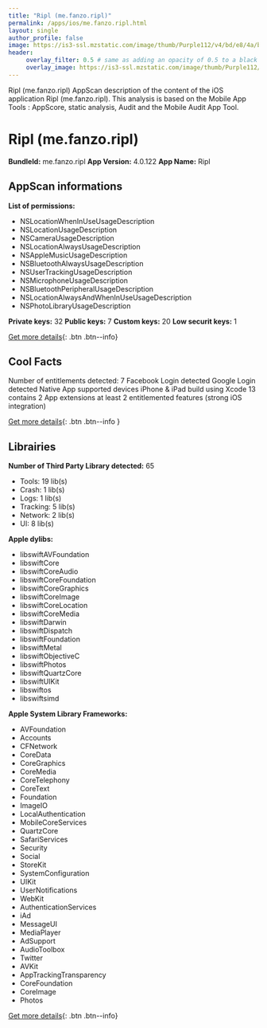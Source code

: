 ```yaml
---
title: "Ripl (me.fanzo.ripl)"
permalink: /apps/ios/me.fanzo.ripl.html
layout: single
author_profile: false
image: https://is3-ssl.mzstatic.com/image/thumb/Purple112/v4/bd/e8/4a/bde84ad8-38b3-947f-b79b-b7b0388f9f7a/AppIcon-0-0-1x_U007emarketing-0-0-0-7-0-0-sRGB-0-0-0-GLES2_U002c0-512MB-85-220-0-0.png/512x512bb.jpg
header: 
     overlay_filter: 0.5 # same as adding an opacity of 0.5 to a black background
     overlay_image: https://is3-ssl.mzstatic.com/image/thumb/Purple112/v4/bd/e8/4a/bde84ad8-38b3-947f-b79b-b7b0388f9f7a/AppIcon-0-0-1x_U007emarketing-0-0-0-7-0-0-sRGB-0-0-0-GLES2_U002c0-512MB-85-220-0-0.png/512x512bb.jpg
---
```

Ripl (me.fanzo.ripl) AppScan description of the content of the iOS application Ripl (me.fanzo.ripl). This analysis is based on the Mobile App Tools : AppScore, static analysis, Audit and the Mobile Audit App Tool.

# Ripl (me.fanzo.ripl)

**BundleId:** me.fanzo.ripl
**App Version:** 4.0.122
**App Name:** Ripl


## AppScan informations 

**List of permissions:** 
- NSLocationWhenInUseUsageDescription
- NSLocationUsageDescription
- NSCameraUsageDescription
- NSLocationAlwaysUsageDescription
- NSAppleMusicUsageDescription
- NSBluetoothAlwaysUsageDescription
- NSUserTrackingUsageDescription
- NSMicrophoneUsageDescription
- NSBluetoothPeripheralUsageDescription
- NSLocationAlwaysAndWhenInUseUsageDescription
- NSPhotoLibraryUsageDescription
  
  
**Private keys:** 32
**Public keys:** 7
**Custom keys:** 20
**Low securit keys:** 1
  
[Get more details](/pricing.html){: .btn .btn--info}

## Cool Facts

Number of entitlements detected: 7
Facebook Login detected
Google Login detected
Native App
supported devices iPhone & iPad
build using Xcode 13
contains 2 App extensions
at least 2 entitlemented features (strong iOS integration)
  
[Get more details](/pricing.html){: .btn .btn--info }

## Librairies 
**Number of Third Party Library detected:** 65
- Tools: 19 lib(s)
- Crash: 1 lib(s)
- Logs: 1 lib(s)
- Tracking: 5 lib(s)
- Network: 2 lib(s)
- UI: 8 lib(s)


**Apple dylibs:**
- libswiftAVFoundation
- libswiftCore
- libswiftCoreAudio
- libswiftCoreFoundation
- libswiftCoreGraphics
- libswiftCoreImage
- libswiftCoreLocation
- libswiftCoreMedia
- libswiftDarwin
- libswiftDispatch
- libswiftFoundation
- libswiftMetal
- libswiftObjectiveC
- libswiftPhotos
- libswiftQuartzCore
- libswiftUIKit
- libswiftos
- libswiftsimd


**Apple System Library Frameworks:**
- AVFoundation
- Accounts
- CFNetwork
- CoreData
- CoreGraphics
- CoreMedia
- CoreTelephony
- CoreText
- Foundation
- ImageIO
- LocalAuthentication
- MobileCoreServices
- QuartzCore
- SafariServices
- Security
- Social
- StoreKit
- SystemConfiguration
- UIKit
- UserNotifications
- WebKit
- AuthenticationServices
- iAd
- MessageUI
- MediaPlayer
- AdSupport
- AudioToolbox
- Twitter
- AVKit
- AppTrackingTransparency
- CoreFoundation
- CoreImage
- Photos


  
[Get more details](/pricing.html){: .btn .btn--info}

